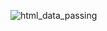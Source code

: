 
![html_data_passing](https://user-images.githubusercontent.com/82834644/115857657-cb14b380-a3e2-11eb-8b20-bf203037da43.PNG)
